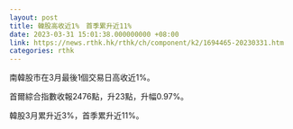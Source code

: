 ```yaml
---
layout: post
title: 韓股高收近1%　首季累升近11%
date: 2023-03-31 15:01:38.000000000 +08:00
link: https://news.rthk.hk/rthk/ch/component/k2/1694465-20230331.htm
categories: rthk
---
```


南韓股市在3月最後1個交易日高收近1%。

首爾綜合指數收報2476點，升23點，升幅0.97%。 

韓股3月累升近3%，首季累升近11%。
